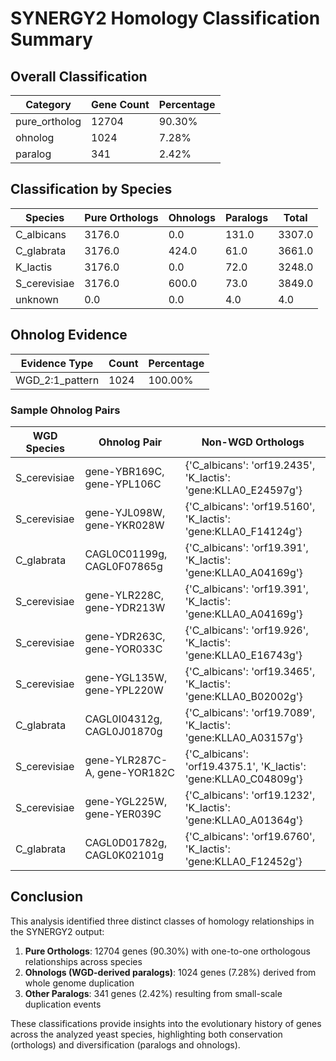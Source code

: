 # SYNERGY2 Homology Classification Summary

## Overall Classification

| Category | Gene Count | Percentage |
|----------|------------|------------|
| pure_ortholog | 12704 | 90.30% |
| ohnolog | 1024 | 7.28% |
| paralog | 341 | 2.42% |

## Classification by Species

| Species | Pure Orthologs | Ohnologs | Paralogs | Total |
|---------|---------------|----------|----------|-------|
| C_albicans | 3176.0 | 0.0 | 131.0 | 3307.0 |
| C_glabrata | 3176.0 | 424.0 | 61.0 | 3661.0 |
| K_lactis | 3176.0 | 0.0 | 72.0 | 3248.0 |
| S_cerevisiae | 3176.0 | 600.0 | 73.0 | 3849.0 |
| unknown | 0.0 | 0.0 | 4.0 | 4.0 |

## Ohnolog Evidence

| Evidence Type | Count | Percentage |
|---------------|-------|------------|
| WGD_2:1_pattern | 1024 | 100.00% |

### Sample Ohnolog Pairs

| WGD Species | Ohnolog Pair | Non-WGD Orthologs |
|-------------|-------------|-------------------|
| S_cerevisiae | gene-YBR169C, gene-YPL106C | {'C_albicans': 'orf19.2435', 'K_lactis': 'gene:KLLA0_E24597g'} |
| S_cerevisiae | gene-YJL098W, gene-YKR028W | {'C_albicans': 'orf19.5160', 'K_lactis': 'gene:KLLA0_F14124g'} |
| C_glabrata | CAGL0C01199g, CAGL0F07865g | {'C_albicans': 'orf19.391', 'K_lactis': 'gene:KLLA0_A04169g'} |
| S_cerevisiae | gene-YLR228C, gene-YDR213W | {'C_albicans': 'orf19.391', 'K_lactis': 'gene:KLLA0_A04169g'} |
| S_cerevisiae | gene-YDR263C, gene-YOR033C | {'C_albicans': 'orf19.926', 'K_lactis': 'gene:KLLA0_E16743g'} |
| S_cerevisiae | gene-YGL135W, gene-YPL220W | {'C_albicans': 'orf19.3465', 'K_lactis': 'gene:KLLA0_B02002g'} |
| C_glabrata | CAGL0I04312g, CAGL0J01870g | {'C_albicans': 'orf19.7089', 'K_lactis': 'gene:KLLA0_A03157g'} |
| S_cerevisiae | gene-YLR287C-A, gene-YOR182C | {'C_albicans': 'orf19.4375.1', 'K_lactis': 'gene:KLLA0_C04809g'} |
| S_cerevisiae | gene-YGL225W, gene-YER039C | {'C_albicans': 'orf19.1232', 'K_lactis': 'gene:KLLA0_A01364g'} |
| C_glabrata | CAGL0D01782g, CAGL0K02101g | {'C_albicans': 'orf19.6760', 'K_lactis': 'gene:KLLA0_F12452g'} |

## Conclusion

This analysis identified three distinct classes of homology relationships in the SYNERGY2 output:

1. **Pure Orthologs**: 12704 genes (90.30%) with one-to-one orthologous relationships across species
2. **Ohnologs (WGD-derived paralogs)**: 1024 genes (7.28%) derived from whole genome duplication
3. **Other Paralogs**: 341 genes (2.42%) resulting from small-scale duplication events

These classifications provide insights into the evolutionary history of genes across the analyzed yeast species, highlighting both conservation (orthologs) and diversification (paralogs and ohnologs).
